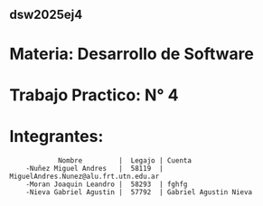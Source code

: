 ## dsw2025ej4
# Materia: Desarrollo de Software 
# Trabajo Practico: N° 4
# Integrantes:
                Nombre         |  Legajo | Cuenta
        -Nuñez Miguel Andres   |  58119  | MiguelAndres.Nunez@alu.frt.utn.edu.ar
        -Moran Joaquin Leandro |  58293  | fghfg
        -Nieva Gabriel Agustin |  57792  | Gabriel Agustin Nieva
